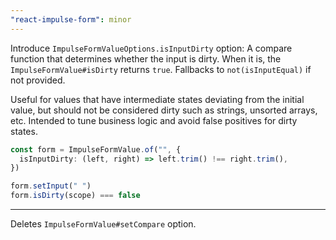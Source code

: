 ```yaml
---
"react-impulse-form": minor
---
```


Introduce `ImpulseFormValueOptions.isInputDirty` option:
A compare function that determines whether the input is dirty. When it is, the `ImpulseFormValue#isDirty` returns `true`. Fallbacks to `not(isInputEqual)` if not provided.

Useful for values that have intermediate states deviating from the initial value, but should not be considered dirty such as strings, unsorted arrays, etc. Intended to tune business logic and avoid false positives for dirty states.

```ts
const form = ImpulseFormValue.of("", {
  isInputDirty: (left, right) => left.trim() !== right.trim(),
})

form.setInput(" ")
form.isDirty(scope) === false
```

---

Deletes `ImpulseFormValue#setCompare` option.
